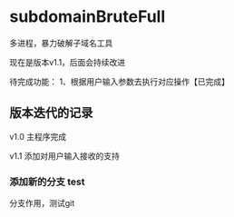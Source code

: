 # subdomainBruteFull
多进程，暴力破解子域名工具



现在是版本v1.1，后面会持续改进

待完成功能：
  1、根据用户输入参数去执行对应操作【已完成】
  
  
  
  
## 版本迭代的记录
v1.0  主程序完成  

v1.1  添加对用户输入接收的支持

### 添加新的分支 test
分支作用，测试git
